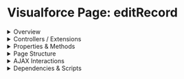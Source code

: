 # Visualforce Page: editRecord

<details>
<summary>Overview</summary>

## Visualforce Page Overview: editRecord

The 'editRecord' Visualforce page allows users to view and edit the details of an 'Account' record within Salesforce. It provides form fields for attributes such as Name, Type, Phone, and Number of Employees, along with buttons for saving changes, quickly saving, or canceling the operation.

### Purpose of the Page
The main business function of this page is to facilitate the editing and updating of account information, ensuring accurate and up-to-date records in the Salesforce system.



### Metadata
- **API Version**: 54
- **Label**: Edit Record

</details>

<details>
<summary>Controllers / Extensions</summary>

## Key Controllers / Extensions Used
- **Standard Controller**: Account
- **Custom Controller**: None
- **Extensions**: 
  None

</details>

<details>
<summary>Properties & Methods</summary>

## Properties
No public properties found in associated Apex controllers/extensions.

## Methods
No public methods found in associated Apex controllers/extensions.

</details>

<details>
<summary>Page Structure</summary>

### Forms
- Contains 1 `apex:form` component(s)

### Inputs
The page utilizes the following input bindings/fields:
- `{!account.Name}`
- `{!account.Type}`
- `{!account.Phone}`
- `{!account.NumberOfEmployees}`

### Buttons
The page has buttons/links linked to the following actions:
- `{!save}`
- `{!quicksave}`
- `{!cancel}`

</details>

<details>
<summary>AJAX Interactions</summary>

- No `apex:actionSupport` components detected

- No `apex:outputPanel` components with an ID detected

</details>

<details>
<summary>Dependencies & Scripts</summary>

### Objects
- No SObject dependencies detected

### Fields
- No field dependencies detected

### Custom Components
- No custom components detected

### Scripts
- No script tags detected

</details>